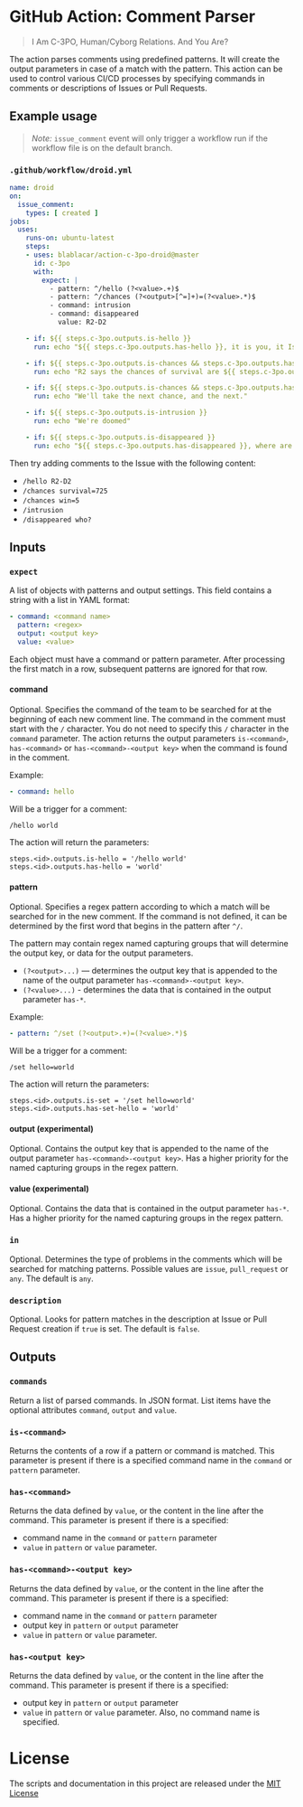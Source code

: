 # GitHub Action: Comment Parser

> I Am C-3PO, Human/Cyborg Relations. And You Are?

The action parses comments using predefined patterns.
It will create the output parameters in case of a match with the pattern.
This action can be used to control various CI/CD processes by specifying commands in comments or descriptions of Issues or Pull Requests.

## Example usage

> *Note:* `issue_comment` event will only trigger a workflow run if the workflow file is on the default branch.

### `.github/workflow/droid.yml`

```yml
name: droid
on:
  issue_comment:
    types: [ created ]
jobs:
  uses:
    runs-on: ubuntu-latest
    steps:
    - uses: blablacar/action-c-3po-droid@master
      id: c-3po
      with:
        expect: |
          - pattern: ^/hello (?<value>.+)$
          - pattern: ^/chances (?<output>[^=]+)=(?<value>.*)$
          - command: intrusion
          - command: disappeared
            value: R2-D2

    - if: ${{ steps.c-3po.outputs.is-hello }}
      run: echo "${{ steps.c-3po.outputs.has-hello }}, it is you, it Is You!"

    - if: ${{ steps.c-3po.outputs.is-chances && steps.c-3po.outputs.has-chances-survival }}
      run: echo "R2 says the chances of survival are ${{ steps.c-3po.outputs.has-chances-survival }}... to one"

    - if: ${{ steps.c-3po.outputs.is-chances && steps.c-3po.outputs.has-chances-win > 0 }}
      run: echo "We'll take the next chance, and the next."

    - if: ${{ steps.c-3po.outputs.is-intrusion }}
      run: echo "We're doomed"

    - if: ${{ steps.c-3po.outputs.is-disappeared }}
      run: echo "${{ steps.c-3po.outputs.has-disappeared }}, where are you?"
```

Then try adding comments to the Issue with the following content:
- `/hello R2-D2`
- `/chances survival=725`
- `/chances win=5`
- `/intrusion`
- `/disappeared who?`

## Inputs

### `expect`

A list of objects with patterns and output settings.
This field contains a string with a list in YAML format:

```yaml
- command: <command name>
  pattern: <regex>
  output: <output key>
  value: <value>
```

Each object must have a command or pattern parameter.
After processing the first match in a row, subsequent patterns are ignored for that row.

#### command

Optional.
Specifies the command of the team to be searched for at the beginning of each new comment line.
The command in the comment must start with the `/` character.
You do not need to specify this `/` character in the `command` parameter.
The action returns the output parameters `is-<command>`, `has-<command>` or `has-<command>-<output key>` when the command is found in the comment.

Example:

```yaml
- command: hello
```

Will be a trigger for a comment:

```
/hello world
```

The action will return the parameters:

```
steps.<id>.outputs.is-hello = '/hello world'
steps.<id>.outputs.has-hello = 'world'
```

#### pattern

Optional.
Specifies a regex pattern according to which a match will be searched for in the new comment.
If the command is not defined, it can be determined by the first word that begins in the pattern after `^/`.

The pattern may contain regex named capturing groups that will determine the output key, or data for the output parameters.
- `(?<output>...)` — determines the output key that is appended to the name of the output parameter `has-<command>-<output key>`.
- `(?<value>...)` - determines the data that is contained in the output parameter `has-*`.

Example:

```yaml
- pattern: ^/set (?<output>.+)=(?<value>.*)$
```

Will be a trigger for a comment:

```
/set hello=world
```

The action will return the parameters:

```
steps.<id>.outputs.is-set = '/set hello=world'
steps.<id>.outputs.has-set-hello = 'world'
```

#### output (experimental)

Optional.
Contains the output key that is appended to the name of the output parameter `has-<command>-<output key>`.
Has a higher priority for the named capturing groups in the regex pattern.

#### value (experimental)

Optional.
Contains the data that is contained in the output parameter `has-*`.
Has a higher priority for the named capturing groups in the regex pattern.

### `in`

Optional.
Determines the type of problems in the comments which will be searched for matching patterns.
Possible values are `issue`, `pull_request` or `any`.
The default is `any`.

### `description`

Optional.
Looks for pattern matches in the description at Issue or Pull Request creation if `true` is set.
The default is `false`.

## Outputs

### `commands`

Return a list of parsed commands.
In JSON format.
List items have the optional attributes `command`, `output` and `value`.

### `is-<command>`

Returns the contents of a row if a pattern or command is matched.
This parameter is present if there is a specified command name in the `command` or `pattern` parameter.

### `has-<command>`

Returns the data defined by `value`, or the content in the line after the command.
This parameter is present if there is a specified:
- command name in the `command` or `pattern` parameter
- `value` in `pattern` or `value` parameter.

### `has-<command>-<output key>`

Returns the data defined by `value`, or the content in the line after the command.
This parameter is present if there is a specified:
- command name in the `command` or `pattern` parameter
- output key in `pattern` or `output` parameter
- `value` in `pattern` or `value` parameter.

### `has-<output key>`

Returns the data defined by `value`, or the content in the line after the command.
This parameter is present if there is a specified:
- output key in `pattern` or `output` parameter
- `value` in `pattern` or `value` parameter.
Also, no command name is specified.

# License

The scripts and documentation in this project are released under the [MIT License](LICENSE)
